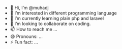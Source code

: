 - 👋 Hi, I’m @muhadj
- 👀 I’m interested in different programming language
- 🌱 I’m currently learning plain php and laravel
- 💞️ I’m looking to collaborate on coding.
- 📫 How to reach me ...
- 😄 Pronouns: ...
- ⚡ Fun fact: ...

<!---
muhadj/muhadj is a ✨ special ✨ repository because its `README.md` (this file) appears on your GitHub profile.
You can click the Preview link to take a look at your changes.
--->
